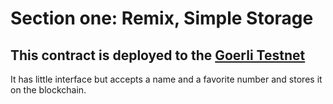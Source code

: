 # Section one: Remix, Simple Storage

## This contract is deployed to the [Goerli Testnet](https://goerli.etherscan.io/address/0x67ca028249ac857a5a01dc850a0e26bfc5659dad)
It has little interface but accepts a name and a favorite number and stores it on the blockchain.